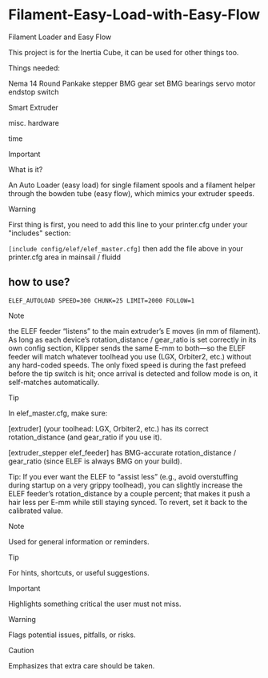 # Filament-Easy-Load-with-Easy-Flow
Filament Loader and Easy Flow


This project is for the Inertia Cube, it can be used for other things too.

Things needed:

Nema 14 Round Pankake stepper
BMG gear set
BMG bearings
servo motor
endstop switch

Smart Extruder

misc. hardware

time


> [!important]
> What is it?
>
>An Auto Loader (easy load) for single filament spools and a filament helper through the bowden tube (easy flow), which mimics your extruder speeds.


> [!warning]
>First thing is first, you need to add this line to your printer.cfg under your "includes" section:
>
>```[include config/elef/elef_master.cfg]```
>then add the file above in your printer.cfg area in mainsail / fluidd


## how to use?

```ELEF_AUTOLOAD SPEED=300 CHUNK=25 LIMIT=2000 FOLLOW=1```

>[!note]
>
>the ELEF feeder “listens” to the main extruder’s E moves (in mm of filament). As long as each device’s rotation_distance / gear_ratio is set correctly in its own config section, Klipper sends the same E-mm to both—so the ELEF feeder will match whatever toolhead you use (LGX, Orbiter2, etc.) without any hard-coded speeds. The only fixed speed is during the fast prefeed before the tip switch is hit; once arrival is detected and follow mode is on, it self-matches automatically.

>[!tip]
>In elef_master.cfg, make sure:
>
>[extruder] (your toolhead: LGX, Orbiter2, etc.) has its correct rotation_distance (and gear_ratio if you use it).
>
>[extruder_stepper elef_feeder] has BMG-accurate rotation_distance / gear_ratio (since ELEF is always BMG on your build).
>
>Tip: If you ever want the ELEF to “assist less” (e.g., avoid overstuffing during startup on a very grippy toolhead), you can slightly increase the ELEF feeder’s rotation_distance by a couple percent; that makes it push a hair less per E-mm while still staying synced. To revert, set it back to the calibrated value.


> [!note]
> Used for general information or reminders.

> [!tip]
> For hints, shortcuts, or useful suggestions.

> [!important]
> Highlights something critical the user must not miss.

> [!warning]
> Flags potential issues, pitfalls, or risks.

> [!caution]
> Emphasizes that extra care should be taken.




